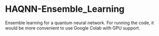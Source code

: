 # HAQNN-Ensemble_Learning
Ensemble learning for a quantum neural network. For running the code, it would be more convenient to use Google Colab with GPU support.
